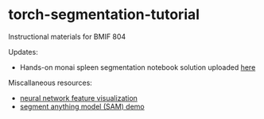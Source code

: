 # torch-segmentation-tutorial
Instructional materials for BMIF 804

Updates: 
- Hands-on monai spleen segmentation notebook solution uploaded [here](Tutorial2_monai_spleen_solution.ipynb)

Miscallaneous resources: 
- [neural network feature visualization](https://distill.pub/2019/activation-atlas/)
- [segment anything model (SAM) demo](https://segment-anything.com/demo)
